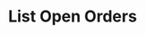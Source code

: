 ---
title: List Open Orders
position_number: 1.6
type: get
description: API Key Permission：Read <br/>
            
parameters:
  - name: symbol
    content: The trading symbol to trade
  - name: type
    content: market_price|limit_price|all
  - name: start_time
    content: the start timestamp
  - name: end_time
    content: the end timestamp
  - name: direction
    content: sell|buy|all,Filter on the direction of the trade
  - name: limit
    content: Default 500; max 1000.
content_markdown: |-
  List your current open orders from the profile that the API key belongs to. Only open or un-settled orders are returned. As soon as an order is no longer open and settled, it will no longer appear in the default request.
left_code_blocks:
  - code_block: |-
           GET /v1.0/trades/spot/orders/open-orders
    title: HTTP REQUEST
    language: java
right_code_blocks:
  - code_block: |2-
      {
        "data": {
            "total_pages": 1, 
            "total_elememts":10，
            "content": [
            {
             "order_id":"T08128123000582660096",
               "member_id":"1",
               "type":"LIMIT_PRICE",
               "amount":"100.0"
               "symbol":"BTC-USDT",
               "symbol_display_name":"BTC/USDT",
               "trade_amount":"100.0",
               "trunover":"100.0",
               "coin_symbol":"BTC",
               "base_symbol":"USDT",
               "status":"TRADING",
               "direction":"BUY",
               "price":"1.0",
               "time":"1605166008",
               "completed_time":"1605166008",
               "canceled_time":"1605166008",
               "use_discount":"0",
               "order_detail":
                 [{
                  "order_id":"T08128123000582660096",
                  "price":"1.0",
                  "amount":"100.0",
                  "tunover":"100.0",
                  "fee":"0.1",
                  "time":"1605166008"
                 }]
            }
          ]
        }, 
        "code": "200", 
        "message": "success"
      }
    title: Response
    language: json
  - code_block: |2-
      {
        "data": null,
        "code": "400",
        "message": "error message here"
      }
    title: Error
    language: json
---
